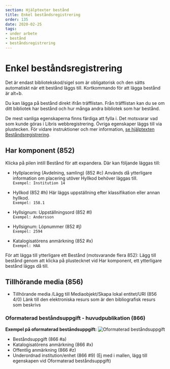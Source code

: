 ```yaml
---
section: Hjälptexter bestånd
title: Enkel beståndsregistrering
order: 135
date: 2020-02-25
tags:
- under arbete
- bestånd
- beståndsregistrering
--- 
```


# Enkel beståndsregistrering

Det är endast bibliotekskod/sigel som är obligatorisk och den sätts automatiskt när ett bestånd läggs till. Kortkommando för att lägga bestånd är alt+b.

Du kan lägga på bestånd direkt ifrån träfflistan. Från träfflistan kan du se om ditt bibliotek har bestånd och hur många andra bibliotek som har bestånd.

De mest vanliga egenskaperna finns färdiga att fylla i. Det motsvarar vad som kunde göras i Libris webbregistrering. Övriga egenskaper läggs till via plustecken. För vidare instruktioner och mer information, [se hjälptexten Beståndsregistrering](https://libris.kb.se/katalogisering/help/workflow-holding).

## Har komponent (852)
Klicka på pilen intill Bestånd för att expandera. Där kan följande läggas till:

* Hyllplacering (Avdelning, samling) (852 #c)
Används då ytterligare information om placering utöver Hyllkod behöver läggas till.
<br/>```Exempel: Institution 14```

* Hyllkod (852 #h)
Här läggs uppställning efter klassifikation eller annan hyllkod.
<br/>```Exempel: 158.1```

* Hyllsignum: Uppställningsord (852 #l)
<br/>```Exempel: Andersson```

* Hyllsignum: Löpnummer (852 #j)
<br/>```Exempel: 2594```

* Katalogisatörens anmärkning (852 #x)
<br/>```Exempel: HAA```


För att lägga till ytterligare ett Bestånd (motsvarande flera 852): Lägg till bestånd genom att klicka på plustecknet vid Har komponent, ett ytterligare bestånd läggs då till.

## Tillhörande media (856)
* Tillhörande media /Lägg till Mediaobjekt/Skapa lokal entitet/URI (856 4/0)
Länk till den elektroniska resurs som är den bibliografisk resurs som beskrivs

### Oformaterad beståndsuppgift - huvudpublikation (866)

**Exempel på oformaterad beståndsuppgift:**
![Oformaterad beståndsuppgift](oformateradbestand.png)

* Beståndsuppgift (866 #a)
* Katalogisatörens anmärkning (866 #x)
* Offentlig anmärkning (866 #z)
* Underordnad institution/enhet (866 #9) (Ej med i mallen, lägg till egenskapen vid Oformaterad beståndsuppgift)
